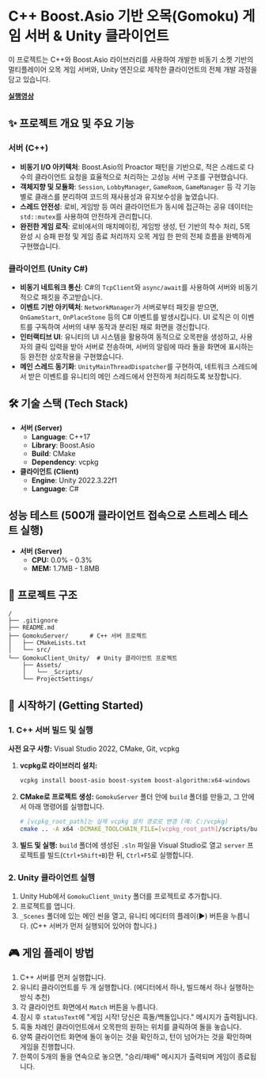 # C++ Boost.Asio 기반 오목(Gomoku) 게임 서버 & Unity 클라이언트

이 프로젝트는 C++와 Boost.Asio 라이브러리를 사용하여 개발한 비동기 소켓 기반의 멀티플레이어 오목 게임 서버와, Unity 엔진으로 제작한 클라이언트의 전체 개발 과정을 담고 있습니다.

**[실행영상](https://youtu.be/1ZsACn1YGq0)**

## ✨ 프로젝트 개요 및 주요 기능

### 서버 (C++)

  * **비동기 I/O 아키텍처**: Boost.Asio의 Proactor 패턴을 기반으로, 적은 스레드로 다수의 클라이언트 요청을 효율적으로 처리하는 고성능 서버 구조를 구현했습니다.
  * **객체지향 및 모듈화**: `Session`, `LobbyManager`, `GameRoom`, `GameManager` 등 각 기능별로 클래스를 분리하여 코드의 재사용성과 유지보수성을 높였습니다.
  * **스레드 안전성**: 로비, 게임방 등 여러 클라이언트가 동시에 접근하는 공유 데이터는 `std::mutex`를 사용하여 안전하게 관리합니다.
  * **완전한 게임 로직**: 로비에서의 매치메이킹, 게임방 생성, 턴 기반의 착수 처리, 5목 완성 시 승패 판정 및 게임 종료 처리까지 오목 게임 한 판의 전체 흐름을 완벽하게 구현했습니다.

### 클라이언트 (Unity C\#)

  * **비동기 네트워크 통신**: C\#의 `TcpClient`와 `async/await`를 사용하여 서버와 비동기적으로 패킷을 주고받습니다.
  * **이벤트 기반 아키텍처**: `NetworkManager`가 서버로부터 패킷을 받으면, `OnGameStart`, `OnPlaceStone` 등의 C\# 이벤트를 발생시킵니다. UI 로직은 이 이벤트를 구독하여 서버의 내부 동작과 분리된 채로 화면을 갱신합니다.
  * **인터랙티브 UI**: 유니티의 UI 시스템을 활용하여 동적으로 오목판을 생성하고, 사용자의 클릭 입력을 받아 서버로 전송하며, 서버의 알림에 따라 돌을 화면에 표시하는 등 완전한 상호작용을 구현했습니다.
  * **메인 스레드 동기화**: `UnityMainThreadDispatcher`를 구현하여, 네트워크 스레드에서 받은 이벤트를 유니티의 메인 스레드에서 안전하게 처리하도록 보장합니다.

## 🛠️ 기술 스택 (Tech Stack)

  * **서버 (Server)**
      * **Language**: C++17
      * **Library**: Boost.Asio
      * **Build**: CMake
      * **Dependency**: vcpkg
  * **클라이언트 (Client)**
      * **Engine**: Unity 2022.3.22f1
      * **Language**: C\#

## 성능 테스트 (500개 클라이언트 접속으로 스트레스 테스트 실행)

 * **서버 (Server)**
     * **CPU:** 0.0% - 0.3%
     * **MEM:** 1.7MB - 1.8MB
       
## 📂 프로젝트 구조

```
/
├── .gitignore
├── README.md
├── GomokuServer/      # C++ 서버 프로젝트
│   ├── CMakeLists.txt
│   └── src/
└── GomokuClient_Unity/  # Unity 클라이언트 프로젝트
    ├── Assets/
    │   └── _Scripts/
    └── ProjectSettings/
```

## 🚀 시작하기 (Getting Started)

### 1\. C++ 서버 빌드 및 실행

**사전 요구 사항:** Visual Studio 2022, CMake, Git, vcpkg

1.  **vcpkg로 라이브러리 설치:**
    ```bash
    vcpkg install boost-asio boost-system boost-algorithm:x64-windows
    ```
2.  **CMake로 프로젝트 생성:** `GomokuServer` 폴더 안에 `build` 폴더를 만들고, 그 안에서 아래 명령어를 실행합니다.
    ```bash
    # [vcpkg_root_path]는 실제 vcpkg 설치 경로로 변경 (예: C:/vcpkg)
    cmake .. -A x64 -DCMAKE_TOOLCHAIN_FILE=[vcpkg_root_path]/scripts/buildsystems/vcpkg.cmake
    ```
3.  **빌드 및 실행:** `build` 폴더에 생성된 `.sln` 파일을 Visual Studio로 열고 `server` 프로젝트를 빌드(`Ctrl+Shift+B`)한 뒤, `Ctrl+F5`로 실행합니다.

### 2\. Unity 클라이언트 실행

1.  Unity Hub에서 `GomokuClient_Unity` 폴더를 프로젝트로 추가합니다.
2.  프로젝트를 엽니다.
3.  `_Scenes` 폴더에 있는 메인 씬을 열고, 유니티 에디터의 플레이(▶) 버튼을 누릅니다. (C++ 서버가 먼저 실행되어 있어야 합니다.)

## 🎮 게임 플레이 방법

1.  C++ 서버를 먼저 실행합니다.
2.  유니티 클라이언트를 두 개 실행합니다. (에디터에서 하나, 빌드해서 하나 실행하는 방식 추천)
3.  각 클라이언트 화면에서 `Match` 버튼을 누릅니다.
4.  잠시 후 `statusText`에 "게임 시작\! 당신은 흑돌/백돌입니다." 메시지가 출력됩니다.
5.  흑돌 차례인 클라이언트에서 오목판의 원하는 위치를 클릭하여 돌을 놓습니다.
6.  양쪽 클라이언트 화면에 돌이 놓이는 것을 확인하고, 턴이 넘어가는 것을 확인하며 게임을 진행합니다.
7.  한쪽이 5개의 돌을 연속으로 놓으면, "승리/패배" 메시지가 출력되며 게임이 종료됩니다.
